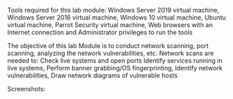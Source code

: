 Tools required for this lab module: Windows Server 2019 virtual machine, Windows Server 2016 virtual machine, Windows 10 virtual machine, Ubuntu virtual machine, Parrot Security virtual machine, Web browsers with an Internet connection and Administrator privileges to run the tools

The objective of this lab Module is to conduct network scanning, port scanning, analyzing the network vulnerabilities, etc. 
Network scans are needed to: Check live systems and open ports Identify services running in live systems, Perform banner grabbing/OS fingerprinting, Identify network vulnerabilities, Draw network diagrams of vulnerable hosts

Screenshots:   

       
